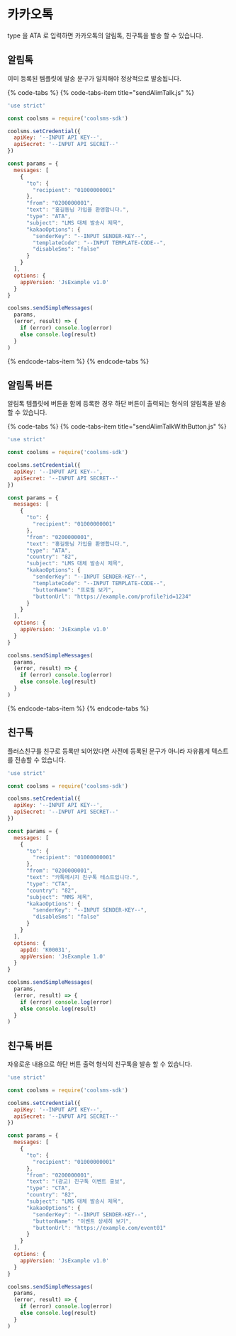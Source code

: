 # 카카오톡

type 을 ATA 로 입력하면 카카오톡의 알림톡, 친구톡을 발송 할 수 있습니다.

## 알림톡

이미 등록된 템플릿에 발송 문구가 일치해야 정상적으로 발송됩니다.

{% code-tabs %}
{% code-tabs-item title="sendAlimTalk.js" %}
```javascript
'use strict'

const coolsms = require('coolsms-sdk')

coolsms.setCredential({
  apiKey: '--INPUT API KEY--',
  apiSecret: '--INPUT API SECRET--'
})

const params = {
  messages: [
    {
      "to": {
        "recipient": "01000000001"
      },
      "from": "0200000001",
      "text": "홍길동님 가입을 환영합니다.",
      "type": "ATA",
      "subject": "LMS 대체 발송시 제목",
      "kakaoOptions": {
        "senderKey": "--INPUT SENDER-KEY--",
        "templateCode": "--INPUT TEMPLATE-CODE--",        
        "disableSms": "false"
      }
    }
  ],
  options: {
    appVersion: 'JsExample v1.0'
  }
}

coolsms.sendSimpleMessages(
  params,
  (error, result) => {
    if (error) console.log(error)
    else console.log(result)
  }
)
```
{% endcode-tabs-item %}
{% endcode-tabs %}

## 알림톡 버튼

알림톡 템플릿에 버튼을 함께 등록한 경우 하단 버튼이 출력되는 형식의 알림톡을 발송 할 수 있습니다.

{% code-tabs %}
{% code-tabs-item title="sendAlimTalkWithButton.js" %}
```javascript
'use strict'

const coolsms = require('coolsms-sdk')

coolsms.setCredential({
  apiKey: '--INPUT API KEY--',
  apiSecret: '--INPUT API SECRET--'
})

const params = {
  messages: [
    {
      "to": {
        "recipient": "01000000001"
      },
      "from": "0200000001",
      "text": "홍길동님 가입을 환영합니다.",
      "type": "ATA",
      "country": "82",
      "subject": "LMS 대체 발송시 제목",
      "kakaoOptions": {
        "senderKey": "--INPUT SENDER-KEY--",
        "templateCode": "--INPUT TEMPLATE-CODE--",   
        "buttonName": "프로필 보기",
        "buttonUrl": "https://example.com/profile?id=1234"
      }
    }
  ],
  options: {
    appVersion: 'JsExample v1.0'
  }
}

coolsms.sendSimpleMessages(
  params,
  (error, result) => {
    if (error) console.log(error)
    else console.log(result)
  }
)
```
{% endcode-tabs-item %}
{% endcode-tabs %}

## 친구톡

플러스친구를 친구로 등록만 되어있다면 사전에 등록된 문구가 아니라 자유롭게 텍스트를 전송할 수 있습니다.

```javascript
'use strict'

const coolsms = require('coolsms-sdk')

coolsms.setCredential({
  apiKey: '--INPUT API KEY--',
  apiSecret: '--INPUT API SECRET--'
})

const params = {
  messages: [
    {
      "to": {
        "recipient": "01000000001"
      },
      "from": "0200000001",
      "text": "카톡메시지 친구톡 테스트입니다.",
      "type": "CTA",
      "country": "82",
      "subject": "MMS 제목",
      "kakaoOptions": {
        "senderKey": "--INPUT SENDER-KEY--",
        "disableSms": "false"
      }
    }
  ],
  options: {
    appId: 'K00031',
    appVersion: 'JsExample 1.0'
  }
}

coolsms.sendSimpleMessages(
  params,
  (error, result) => {
    if (error) console.log(error)
    else console.log(result)
  }
)
```

## 친구톡 버튼

자유로운 내용으로 하단 버튼 출력 형식의 친구톡을 발송 할 수 있습니다.

```javascript
'use strict'

const coolsms = require('coolsms-sdk')

coolsms.setCredential({
  apiKey: '--INPUT API KEY--',
  apiSecret: '--INPUT API SECRET--'
})

const params = {
  messages: [
    {
      "to": {
        "recipient": "01000000001"
      },
      "from": "0200000001",
      "text": "(광고) 친구톡 이벤트 홍보",
      "type": "CTA",
      "country": "82",
      "subject": "LMS 대체 발송시 제목",
      "kakaoOptions": {
        "senderKey": "--INPUT SENDER-KEY--",
        "buttonName": "이벤트 상세히 보기",
        "buttonUrl": "https://example.com/event01"
      }
    }
  ],
  options: {
    appVersion: 'JsExample v1.0'
  }
}

coolsms.sendSimpleMessages(
  params,
  (error, result) => {
    if (error) console.log(error)
    else console.log(result)
  }
)
```

